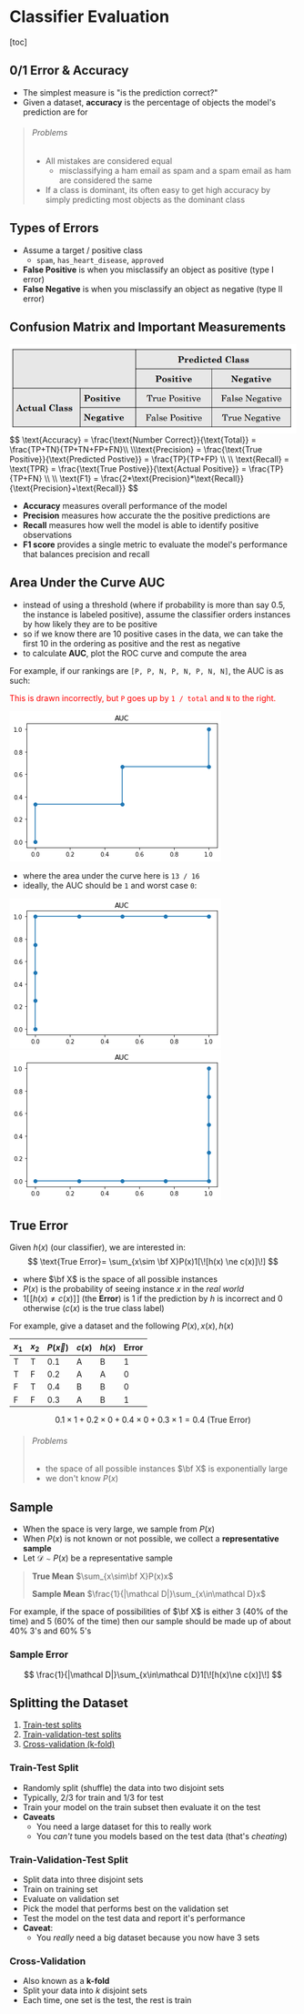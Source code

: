 # Classifier Evaluation

[toc]

## 0/1 Error & Accuracy

- The simplest measure is "is the prediction correct?"
- Given a dataset, **accuracy** is the percentage of objects the model's prediction are for 

> ###### Problems
>
> - All mistakes are considered equal
>   - misclassifying a ham email as spam and a spam email as ham are considered the same
> - If a class is dominant, its often easy to get high accuracy by simply predicting most objects as the dominant class

## Types of Errors

- Assume a target / positive class
  - `spam`, `has_heart_disease`, `approved`
- **False Positive** is when you misclassify an object as positive (type I error)
- **False Negative** is when you misclassify an object as negative (type II error)

## Confusion Matrix and Important Measurements

<img src="images/image-20230424162956767.png" alt="image-20230424162956767" style="zoom:67%;" />
$$
\text{Accuracy} = \frac{\text{Number Correct}}{\text{Total}} = \frac{TP+TN}{TP+TN+FP+FN}\\ \\\text{Precision} = \frac{\text{True Positive}}{\text{Predicted Postive}} = \frac{TP}{TP+FP} \\ \\
\text{Recall} = \text{TPR} = \frac{\text{True Postive}}{\text{Actual Positive}} = \frac{TP}{TP+FN} \\ \\
\text{F1} = \frac{2*\text{Precision}*\text{Recall}}{\text{Precision}+\text{Recall}}
$$

- **Accuracy** measures overall performance of the model
- **Precision** measures how accurate the the positive predictions are
- **Recall** measures how well the model is able to identify positive observations
- **F1 score** provides a single metric to evaluate the model's performance that balances precision and recall 

##  Area Under the Curve AUC 

- instead of using a threshold (where if probability is more than say 0.5, the instance is labeled positive), assume the classifier orders instances by how likely they are to be positive
- so if we know there are 10 positive cases in the data, we can take the first 10 in the ordering as positive and the rest as negative
- to calculate **AUC**, plot the ROC curve and compute the area

For example, if our rankings are `[P, P, N, P, N, P, N, N]`, the AUC is as such:

<span style="color:red">This is drawn incorrectly, but `P` goes up by `1 / total` and `N` to the right.</span>


![img](images/img.png)

- where the area under the curve here is `13 / 16`
- ideally, the AUC should be `1` and worst case `0`:

![img](images/img1.png) ![img](images/img2.png)

## True Error

Given $h(x)$ (our classifier), we are interested in:
$$
\text{True Error}= \sum_{x\sim \bf X}P(x)1[\![h(x) \ne c(x)]\!]
$$

- where $\bf X$ is the space of all possible instances
- $P(x)$ is the probability of seeing instance $x$ in the *real world*
- $1[\![h(x) \ne c(x)]\!]$ (the **Error**) is $1$ if the prediction by $h$ is incorrect and $0$ otherwise ($c(x)$ is the true class label)

For example, give a dataset and the following $P(x),x(x),h(x)$

| $x_1$ | $x_2$ | $P(\vec x)$ | $c(x)$ | $h(x)$ | Error |
| ----- | ----- | ----------- | ------ | ------ | ----- |
| T     | T     | 0.1         | A      | B      | 1     |
| T     | F     | 0.2         | A      | A      | 0     |
| F     | T     | 0.4         | B      | B      | 0     |
| F     | F     | 0.3         | A      | B      | 1     |

$$
0.1 \times 1 + 0.2 \times 0 + 0.4 \times 0 + 0.3 \times 1 = 0.4 \text{ (True Error)}
$$

> ###### Problems
>
> - the space of all possible instances $\bf X$ is exponentially large
> - we don't know $P(x)$ 

## Sample

- When the space is very large, we sample from $P(x)$
- When $P(x)$ is not known or not possible, we collect a **representative sample**
- Let $\mathcal D \sim P(x)$ be a representative sample

> **True Mean** $\sum_{x\sim\bf X}P(x)x$
>
> **Sample Mean** $\frac{1}{|\mathcal D|}\sum_{x\in\mathcal D}x$

For example, if the space of possibilities of $\bf X$ is either 3 (40% of the time) and 5 (60% of the time)
then our sample should be made up of about 40% 3's and 60% 5's

### Sample Error

$$
\frac{1}{|\mathcal D|}\sum_{x\in\mathcal D}1[\![h(x)\ne c(x)]\!]
$$

## Splitting the Dataset

1. [Train-test splits](#train-test-split)
2. [Train-validation-test splits](#Train-validation-test-split)
3. [Cross-validation (k-fold)](#Cross-Validation)

### Train-Test Split

- Randomly split (shuffle) the data into two disjoint sets
- Typically, 2/3 for train and 1/3 for test
- Train your model on the train subset then evaluate it on the test
- **Caveats**
  - You need a large dataset for this to really work
  - You *can't* tune you models based on the test data (that's *cheating*)

### Train-Validation-Test Split

- Split data into three disjoint sets
- Train on training set
- Evaluate on validation set
- Pick the model that performs best on the validation set
- Test the model on the test data and report it's performance
- **Caveat**:
  - You *really* need a big dataset because you now have 3 sets

### Cross-Validation

- Also known as a **k-fold**
- Split your data into $k$ disjoint sets
- Each time, one set is the test, the rest is train

